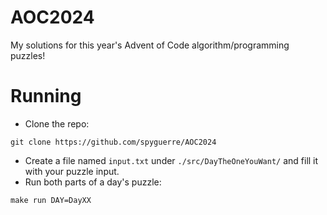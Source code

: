 # AOC2024
My solutions for this year's 
Advent of Code algorithm/programming puzzles!

# Running
- Clone the repo:
```
git clone https://github.com/spyguerre/AOC2024
```
- Create a file named `input.txt` under
`./src/DayTheOneYouWant/` and
fill it with your puzzle input.
- Run both parts of a day's puzzle:
```
make run DAY=DayXX
```
